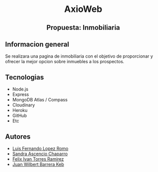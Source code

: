 <p align="center">
  <h1 align="center">AxioWeb</h1>
  <h2 align="center">Propuesta: Inmobiliaria</h2>
</p>

## Informacion general
Se realizara una pagina de inmobiliaria con el objetivo de proporcionar y ofrecer la mejor opcion sobre inmuebles a los prospectos.
	
## Tecnologias
* Node.js
* Express
* MongoDB Atlas / Compass
* Cloudinary
* Heroku
* GitHub
* Etc

## Autores
* [Luis Fernando Lopez Romo](https://github.com/Romo43)
* [Sandra Ascencio Chaparro](https://github.com/Sandra-618)
* [Felix Ivan Torres Ramirez](https://github.com/FelitsTR)
* [Juan Wilbert Barrera Keb](https://github.com/juanbake)
